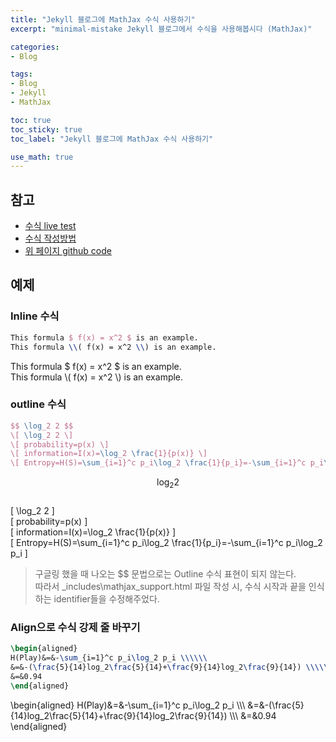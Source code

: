 ```yaml
---
title: "Jekyll 블로그에 MathJax 수식 사용하기"
excerpt: "minimal-mistake Jekyll 블로그에서 수식을 사용해봅시다 (MathJax)"

categories:
- Blog

tags:
- Blog
- Jekyll
- MathJax

toc: true
toc_sticky: true
toc_label: "Jekyll 블로그에 MathJax 수식 사용하기"

use_math: true
---
```


## 참고
- [수식 live test](https://www.mathjax.org/#demo)
- [수식 작성방법](https://ghdic.github.io/math/default/mathjax-%EB%AC%B8%EB%B2%95/)
- [위 페이지 github code](https://raw.githubusercontent.com/ghdic/ghdic.github.io/master/_posts/default/2020-02-01-mathjax-%EB%AC%B8%EB%B2%95.md)

## 예제
### Inline 수식
```latex
This formula $ f(x) = x^2 $ is an example.  
This formula \\( f(x) = x^2 \\) is an example.
```
This formula $ f(x) = x^2 $ is an example.  
This formula \\( f(x) = x^2 \\) is an example.


### outline 수식
```latex
$$ \log_2 2 $$  
\[ \log_2 2 \]  
\[ probability=p(x) \]  
\[ information=I(x)=\log_2 \frac{1}{p(x)} \] 
\[ Entropy=H(S)=\sum_{i=1}^c p_i\log_2 \frac{1}{p_i}=-\sum_{i=1}^c p_i\log_2 p_i \]
```
$$ \log_2 2 $$  
\[ \log_2 2 \]  
\[ probability=p(x) \]  
\[ information=I(x)=\log_2 \frac{1}{p(x)} \]  
\[ Entropy=H(S)=\sum_{i=1}^c p_i\log_2 \frac{1}{p_i}=-\sum_{i=1}^c p_i\log_2 p_i \]

> 구글링 했을 때 나오는 $$ 문법으로는 Outline 수식 표현이 되지 않는다.  
> 따라서 \_includes\mathjax_support.html 파일 작성 시, 수식 시작과 끝을 인식하는 identifier들을 수정해주었다.

### Align으로 수식 강제 줄 바꾸기
```latex
\begin{aligned}
H(Play)&=&-\sum_{i=1}^c p_i\log_2 p_i \\\\\\
&=&-(\frac{5}{14}log_2\frac{5}{14}+\frac{9}{14}log_2\frac{9}{14}) \\\\\\
&=&0.94
\end{aligned}

```
\begin{aligned}
H(Play)&=&-\sum_{i=1}^c p_i\log_2 p_i \\\\\\
&=&-(\frac{5}{14}log_2\frac{5}{14}+\frac{9}{14}log_2\frac{9}{14}) \\\\\\
&=&0.94
\end{aligned}